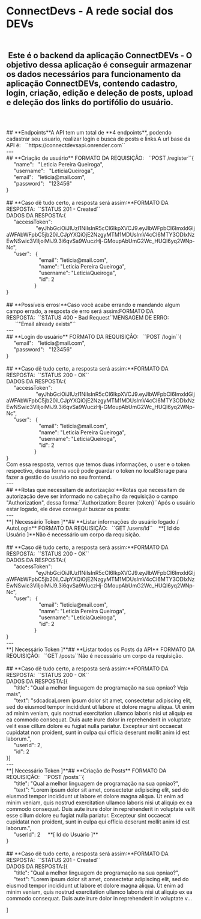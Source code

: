 # **ConnectDevs - A rede social dos DEVs**
​
</br>
​
Este é o backend da aplicação ConnectDEVs - O objetivo dessa aplicação é conseguir armazenar os dados necessários para funcionamento da aplicação ConnectDEVs, contendo cadastro, login, criação, edição e deleção de posts, upload e deleção dos links do portifólio do usuário.
​
</br>
​
---
</br>
​
## **Endpoints**
​
A API tem um total de **4 endpoints**, podendo cadastrar seu usuario, realizar login e busca de posts e links.
​
A url base da API é:&nbsp;&nbsp; ``https://connectdevsapi.onrender.com``
​
</br>
​
---
</br>
​
## **Criação de usuário**
FORMATO DA REQUISIÇÂO:&nbsp;&nbsp; ``POST /register``
​
{
    </br>
    &nbsp;&nbsp;&nbsp;&nbsp;&nbsp;"name":&nbsp;&nbsp;&nbsp;"Leticia Pereira Queiroga",
    </br>
    &nbsp;&nbsp;&nbsp;&nbsp;&nbsp;"username":&nbsp;&nbsp;&nbsp;"LeticiaQueiroga",
    </br>
    &nbsp;&nbsp;&nbsp;&nbsp;&nbsp;"email":&nbsp;&nbsp;&nbsp;"leticia@mail.com",
    </br>
    &nbsp;&nbsp;&nbsp;&nbsp;&nbsp;"password":&nbsp;&nbsp;&nbsp;"123456"
    </br>
}
​
</br></br>
​
## **Caso dê tudo certo, a resposta será assim:**
​
FORMATO DA RESPOSTA:&nbsp;&nbsp;``STATUS 201 - Created``
​
</br>
​
DADOS DA RESPOSTA:
​
{
    </br>
    &nbsp;&nbsp;&nbsp;&nbsp;&nbsp;"accessToken": &nbsp;&nbsp;&nbsp;&nbsp;&nbsp;&nbsp;&nbsp;&nbsp;&nbsp;&nbsp;&nbsp;&nbsp;&nbsp;&nbsp;&nbsp;&nbsp;&nbsp;&nbsp;&nbsp;&nbsp;"eyJhbGciOiJIUzI1NiIsInR5cCI6IkpXVCJ9.eyJlbWFpbCI6ImxldGljaWFAbWFpbC5jb20iLCJpYXQiOjE2NzgyMTM1MDUsImV4cCI6MTY3ODIxNzEwNSwic3ViIjoiMiJ9.3i6qvSa9WuczHj-GMoupAbUmG2Wc_HUQl6yq2WNp-Nc",
    </br>
    &nbsp;&nbsp;&nbsp;&nbsp;&nbsp;"user": &nbsp;&nbsp;{
    </br>
    &nbsp;&nbsp;&nbsp;&nbsp;&nbsp;&nbsp;&nbsp;&nbsp;&nbsp;&nbsp;&nbsp;&nbsp;&nbsp;&nbsp;&nbsp;&nbsp;&nbsp;&nbsp;&nbsp;&nbsp;&nbsp;&nbsp;"email": "leticia@mail.com",
    </br>
    &nbsp;&nbsp;&nbsp;&nbsp;&nbsp;&nbsp;&nbsp;&nbsp;&nbsp;&nbsp;&nbsp;&nbsp;&nbsp;&nbsp;&nbsp;&nbsp;&nbsp;&nbsp;&nbsp;&nbsp;&nbsp;&nbsp;"name": "Leticia Pereira Queiroga",
    </br>
    &nbsp;&nbsp;&nbsp;&nbsp;&nbsp;&nbsp;&nbsp;&nbsp;&nbsp;&nbsp;&nbsp;&nbsp;&nbsp;&nbsp;&nbsp;&nbsp;&nbsp;&nbsp;&nbsp;&nbsp;&nbsp;&nbsp;"username": "LeticiaQueiroga",
    </br>
    &nbsp;&nbsp;&nbsp;&nbsp;&nbsp;&nbsp;&nbsp;&nbsp;&nbsp;&nbsp;&nbsp;&nbsp;&nbsp;&nbsp;&nbsp;&nbsp;&nbsp;&nbsp;&nbsp;&nbsp;&nbsp;&nbsp;"id": 2
    </br>
    &nbsp;&nbsp;&nbsp;&nbsp;&nbsp;&nbsp;&nbsp;&nbsp;&nbsp;&nbsp;&nbsp;&nbsp;&nbsp;&nbsp;&nbsp;&nbsp;&nbsp;&nbsp;&nbsp;}
    </br>
}
​
</br></br>
​
## **Possíveis erros:**
​
Caso você acabe errando e mandando algum campo errado, a resposta de erro será assim:
​
FORMATO DA RESPOSTA:&nbsp;&nbsp;``STATUS 400 - Bad Request``
​
MENSAGEM DE ERRO: &nbsp;&nbsp;&nbsp;&nbsp;&nbsp;&nbsp;``"Email already exists"``
​
</br>
​
---
​
</br>
​
## **Login do usuário**
FORMATO DA REQUISIÇÂO:&nbsp;&nbsp; ``POST /login``
​
{
    </br>
    &nbsp;&nbsp;&nbsp;&nbsp;&nbsp;"email":&nbsp;&nbsp;&nbsp;"leticia@mail.com",
    </br>
    &nbsp;&nbsp;&nbsp;&nbsp;&nbsp;"password":&nbsp;&nbsp;&nbsp;"123456"
    </br>
}
​
</br></br>
​
## **Caso dê tudo certo, a resposta será assim:**
​
FORMATO DA RESPOSTA:&nbsp;&nbsp;``STATUS 200 - OK``
​
</br>
​
DADOS DA RESPOSTA:
​
{
    </br>
    &nbsp;&nbsp;&nbsp;&nbsp;&nbsp;"accessToken": &nbsp;&nbsp;&nbsp;&nbsp;&nbsp;&nbsp;&nbsp;&nbsp;&nbsp;&nbsp;&nbsp;&nbsp;&nbsp;&nbsp;&nbsp;&nbsp;&nbsp;&nbsp;&nbsp;&nbsp;"eyJhbGciOiJIUzI1NiIsInR5cCI6IkpXVCJ9.eyJlbWFpbCI6ImxldGljaWFAbWFpbC5jb20iLCJpYXQiOjE2NzgyMTM1MDUsImV4cCI6MTY3ODIxNzEwNSwic3ViIjoiMiJ9.3i6qvSa9WuczHj-GMoupAbUmG2Wc_HUQl6yq2WNp-Nc",
    </br>
    &nbsp;&nbsp;&nbsp;&nbsp;&nbsp;"user": &nbsp;&nbsp;{
    </br>
    &nbsp;&nbsp;&nbsp;&nbsp;&nbsp;&nbsp;&nbsp;&nbsp;&nbsp;&nbsp;&nbsp;&nbsp;&nbsp;&nbsp;&nbsp;&nbsp;&nbsp;&nbsp;&nbsp;&nbsp;&nbsp;&nbsp;"email": "leticia@mail.com",
    </br>
    &nbsp;&nbsp;&nbsp;&nbsp;&nbsp;&nbsp;&nbsp;&nbsp;&nbsp;&nbsp;&nbsp;&nbsp;&nbsp;&nbsp;&nbsp;&nbsp;&nbsp;&nbsp;&nbsp;&nbsp;&nbsp;&nbsp;"name": "Leticia Pereira Queiroga",
    </br>
    &nbsp;&nbsp;&nbsp;&nbsp;&nbsp;&nbsp;&nbsp;&nbsp;&nbsp;&nbsp;&nbsp;&nbsp;&nbsp;&nbsp;&nbsp;&nbsp;&nbsp;&nbsp;&nbsp;&nbsp;&nbsp;&nbsp;"username": "LeticiaQueiroga",
    </br>
    &nbsp;&nbsp;&nbsp;&nbsp;&nbsp;&nbsp;&nbsp;&nbsp;&nbsp;&nbsp;&nbsp;&nbsp;&nbsp;&nbsp;&nbsp;&nbsp;&nbsp;&nbsp;&nbsp;&nbsp;&nbsp;&nbsp;"id": 2
    </br>
    &nbsp;&nbsp;&nbsp;&nbsp;&nbsp;&nbsp;&nbsp;&nbsp;&nbsp;&nbsp;&nbsp;&nbsp;&nbsp;&nbsp;&nbsp;&nbsp;&nbsp;&nbsp;&nbsp;}
    </br>
}
​
</br>
​
Com essa resposta, vemos que temos duas informações, o user e o token respectivo, dessa forma você pode guardar o token no localStorage para fazer a gestão do usuário no seu frontend.
​
</br>
​
---
</br>
​
​
## **Rotas que necessitam de autorização:**
​
Rotas que necessitam de autorização deve ser informado no cabeçalho da requisição o campo "Authorization", dessa forma:
​
``Authorization: Bearer {token}``
​
Após o usuário estar logado, ele deve conseguir buscar os posts:
​
</br>
​
---
</br>
​
**[ Necessário Token ]**
​
## **Listar informações do usuário logado / AutoLogin**
FORMATO DA REQUISIÇÂO:&nbsp;&nbsp; ``GET /users/id``&nbsp;&nbsp;&nbsp;&nbsp;**[ Id do Usuário ]**
​
Não é necessário um corpo da requisição.
​
</br></br>
​
## **Caso dê tudo certo, a resposta será assim:**
​
FORMATO DA RESPOSTA:&nbsp;&nbsp;``STATUS 200 - OK``
​
</br>
​
DADOS DA RESPOSTA:
​
{
    </br>
    &nbsp;&nbsp;&nbsp;&nbsp;&nbsp;"accessToken": &nbsp;&nbsp;&nbsp;&nbsp;&nbsp;&nbsp;&nbsp;&nbsp;&nbsp;&nbsp;&nbsp;&nbsp;&nbsp;&nbsp;&nbsp;&nbsp;&nbsp;&nbsp;&nbsp;&nbsp;"eyJhbGciOiJIUzI1NiIsInR5cCI6IkpXVCJ9.eyJlbWFpbCI6ImxldGljaWFAbWFpbC5jb20iLCJpYXQiOjE2NzgyMTM1MDUsImV4cCI6MTY3ODIxNzEwNSwic3ViIjoiMiJ9.3i6qvSa9WuczHj-GMoupAbUmG2Wc_HUQl6yq2WNp-Nc",
    </br>
    &nbsp;&nbsp;&nbsp;&nbsp;&nbsp;"user": &nbsp;&nbsp;{
    </br>
    &nbsp;&nbsp;&nbsp;&nbsp;&nbsp;&nbsp;&nbsp;&nbsp;&nbsp;&nbsp;&nbsp;&nbsp;&nbsp;&nbsp;&nbsp;&nbsp;&nbsp;&nbsp;&nbsp;&nbsp;&nbsp;&nbsp;"email": "leticia@mail.com",
    </br>
    &nbsp;&nbsp;&nbsp;&nbsp;&nbsp;&nbsp;&nbsp;&nbsp;&nbsp;&nbsp;&nbsp;&nbsp;&nbsp;&nbsp;&nbsp;&nbsp;&nbsp;&nbsp;&nbsp;&nbsp;&nbsp;&nbsp;"name": "Leticia Pereira Queiroga",
    </br>
    &nbsp;&nbsp;&nbsp;&nbsp;&nbsp;&nbsp;&nbsp;&nbsp;&nbsp;&nbsp;&nbsp;&nbsp;&nbsp;&nbsp;&nbsp;&nbsp;&nbsp;&nbsp;&nbsp;&nbsp;&nbsp;&nbsp;"username": "LeticiaQueiroga",
    </br>
    &nbsp;&nbsp;&nbsp;&nbsp;&nbsp;&nbsp;&nbsp;&nbsp;&nbsp;&nbsp;&nbsp;&nbsp;&nbsp;&nbsp;&nbsp;&nbsp;&nbsp;&nbsp;&nbsp;&nbsp;&nbsp;&nbsp;"id": 2
    </br>
    &nbsp;&nbsp;&nbsp;&nbsp;&nbsp;&nbsp;&nbsp;&nbsp;&nbsp;&nbsp;&nbsp;&nbsp;&nbsp;&nbsp;&nbsp;&nbsp;&nbsp;&nbsp;&nbsp;}
    </br>
}
​
</br>
​
---
</br>
​
**[ Necessário Token ]**
​
## **Listar todos os Posts da API**
FORMATO DA REQUISIÇÂO:&nbsp;&nbsp; ``GET /posts``
​
Não é necessário um corpo da requisição.
​
</br></br>
​
## **Caso dê tudo certo, a resposta será assim:**
​
FORMATO DA RESPOSTA:&nbsp;&nbsp;``STATUS 200 - OK``
​
</br>
​
DADOS DA RESPOSTA:
​
[{
    </br>
    &nbsp;&nbsp;&nbsp;&nbsp;&nbsp;"title": "Qual a melhor linguagem de programação na sua opniao? Veja mais",
    </br>
    &nbsp;&nbsp;&nbsp;&nbsp;&nbsp;"text": "sdcadcaLorem ipsum dolor sit amet, consectetur adipiscing elit, sed do eiusmod tempor incididunt ut labore et dolore magna aliqua. Ut enim ad minim veniam, quis nostrud exercitation ullamco laboris nisi ut aliquip ex ea commodo consequat. Duis aute irure dolor in reprehenderit in voluptate velit esse cillum dolore eu fugiat nulla pariatur. Excepteur sint occaecat cupidatat non proident, sunt in culpa qui officia deserunt mollit anim id est laborum.",
    </br>
    &nbsp;&nbsp;&nbsp;&nbsp;&nbsp;"userId": 2,
    </br>
    &nbsp;&nbsp;&nbsp;&nbsp;&nbsp;"id": 2
    </br>
}]
​
</br>
​
---
</br>
​
**[ Necessário Token ]**
​
## **Criação de Posts**
FORMATO DA REQUISIÇÂO:&nbsp;&nbsp; ``POST /posts``
​
{
    </br>
    &nbsp;&nbsp;&nbsp;&nbsp;&nbsp;"title": "Qual a melhor linguagem de programação na sua opniao?",
    </br>
    &nbsp;&nbsp;&nbsp;&nbsp;&nbsp;"text": "Lorem ipsum dolor sit amet, consectetur adipiscing elit, sed do eiusmod tempor incididunt ut labore et dolore magna aliqua. Ut enim ad minim veniam, quis nostrud exercitation ullamco laboris nisi ut aliquip ex ea commodo consequat. Duis aute irure dolor in reprehenderit in voluptate velit esse cillum dolore eu fugiat nulla pariatur. Excepteur sint occaecat cupidatat non proident, sunt in culpa qui officia deserunt mollit anim id est laborum.",
    </br>
    &nbsp;&nbsp;&nbsp;&nbsp;&nbsp;"userId": 2 &nbsp;&nbsp;&nbsp;&nbsp;**[ Id do Usuário ]**
    </br>
}
​
</br></br>
​
## **Caso dê tudo certo, a resposta será assim:**
​
FORMATO DA RESPOSTA:&nbsp;&nbsp;``STATUS 201 - Created``
​
</br>
​
DADOS DA RESPOSTA:
​
[{
    </br>
    &nbsp;&nbsp;&nbsp;&nbsp;&nbsp;"title": "Qual a melhor linguagem de programação na sua opniao?",
    </br>
    &nbsp;&nbsp;&nbsp;&nbsp;&nbsp;"text": "Lorem ipsum dolor sit amet, consectetur adipiscing elit, sed do eiusmod tempor incididunt ut labore et dolore magna aliqua. Ut enim ad minim veniam, quis nostrud exercitation ullamco laboris nisi ut aliquip ex ea commodo consequat. Duis aute irure dolor in reprehenderit in voluptate v...

]
